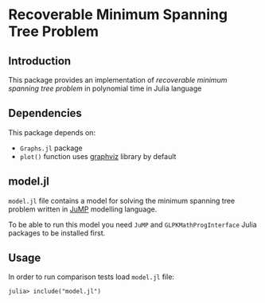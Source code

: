 Recoverable Minimum Spanning Tree Problem
=========================================

Introduction
------------
This package provides an implementation of _recoverable minimum spanning tree problem_ in polynomial time in Julia language

Dependencies
------------
This package depends on:

* `Graphs.jl` package
* `plot()` function uses [graphviz](http://www.graphviz.org/) library by default

model.jl
----------
`model.jl` file contains a model for solving the minimum spanning tree problem written in
[JuMP](http://www.juliaopt.org/notebooks/Shuvomoy%20-%20Getting%20started%20with%20JuMP.html]) modelling language.

To be able to run this model you need `JuMP` and `GLPKMathProgInterface` Julia packages to be installed first.

Usage
-----
In order to run comparison tests load `model.jl` file:
```
julia> include("model.jl")
```
